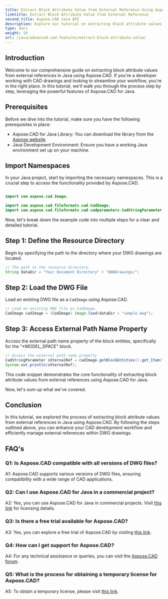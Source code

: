 ```yaml
---
title: Extract Block Attribute Value from External Reference Using Aspose.CAD In Java
linktitle: Extract Block Attribute Value from External Reference
second_title: Aspose.CAD Java API
description: Explore our tutorial on extracting block attribute values from DWG external references in Java using Aspose.CAD. Enhance your CAD development workflow effortlessly.
type: docs
weight: 19
url: /java/advanced-cad-features/extract-block-attribute-value/
---
```

## Introduction

Welcome to our comprehensive guide on extracting block attribute values from external references in Java using Aspose.CAD. If you're a developer working with CAD drawings and looking to streamline your workflow, you're in the right place. In this tutorial, we'll walk you through the process step by step, leveraging the powerful features of Aspose.CAD for Java.

## Prerequisites

Before we dive into the tutorial, make sure you have the following prerequisites in place:

- Aspose.CAD for Java Library: You can download the library from the [Aspose website](https://releases.aspose.com/cad/java/).
- Java Development Environment: Ensure you have a working Java environment set up on your machine.

## Import Namespaces

In your Java project, start by importing the necessary namespaces. This is a crucial step to access the functionality provided by Aspose.CAD.

```java

import com.aspose.cad.Image;

import com.aspose.cad.fileformats.cad.CadImage;
import com.aspose.cad.fileformats.cad.cadparameters.CadStringParameter;
```

Now, let's break down the example code into multiple steps for a clear and detailed tutorial.

## Step 1: Define the Resource Directory

Begin by specifying the path to the directory where your DWG drawings are located.

```java
// The path to the resource directory.
String dataDir = "Your Document Directory" + "DWGDrawings/";
```

## Step 2: Load the DWG File

Load an existing DWG file as a `CadImage` using Aspose.CAD.

```java
// Load an existing DWG file as CadImage.
CadImage cadImage = (CadImage) Image.load(dataDir + "sample.dwg");
```

## Step 3: Access External Path Name Property

Access the external path name property of the block entities, specifically for the "*MODEL_SPACE" block.

```java
// Access the external path name property
CadStringParameter sXternalRef = cadImage.getBlockEntities().get_Item("*MODEL_SPACE").getXRefPathName();
System.out.println(sXternalRef);
```

This code snippet demonstrates the core functionality of extracting block attribute values from external references using Aspose.CAD for Java.

Now, let's sum up what we've covered.

## Conclusion

In this tutorial, we explored the process of extracting block attribute values from external references in Java using Aspose.CAD. By following the steps outlined above, you can enhance your CAD development workflow and efficiently manage external references within DWG drawings.

## FAQ's

### Q1: Is Aspose.CAD compatible with all versions of DWG files?

A1: Aspose.CAD supports various versions of DWG files, ensuring compatibility with a wide range of CAD applications.

### Q2: Can I use Aspose.CAD for Java in a commercial project?

A2: Yes, you can use Aspose.CAD for Java in commercial projects. Visit [this link](https://purchase.aspose.com/buy) for licensing details.

### Q3: Is there a free trial available for Aspose.CAD?

A3: Yes, you can explore a free trial of Aspose.CAD by visiting [this link](https://releases.aspose.com/).

### Q4: How can I get support for Aspose.CAD?

A4: For any technical assistance or queries, you can visit the [Aspose.CAD forum](https://forum.aspose.com/c/cad/19).

### Q5: What is the process for obtaining a temporary license for Aspose.CAD?

A5: To obtain a temporary license, please visit [this link](https://purchase.aspose.com/temporary-license/).
